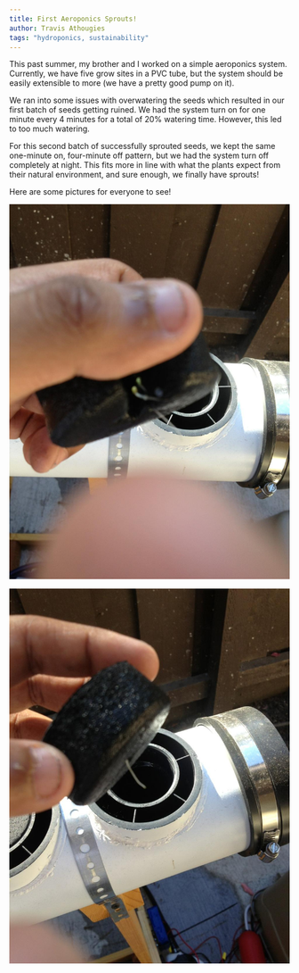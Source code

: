 ```yaml
---
title: First Aeroponics Sprouts!
author: Travis Athougies
tags: "hydroponics, sustainability"
---
```


This past summer, my brother and I worked on a simple aeroponics system. Currently, we have five
grow sites in a PVC tube, but the system should be easily extensible to more (we have a pretty good
pump on it).

We ran into some issues with overwatering the seeds which resulted in our first batch of seeds
getting ruined. We had the system turn on for one minute every 4 minutes for a total of 20% watering
time. However, this led to too much watering.

For this second batch of successfully sprouted seeds, we kept the same one-minute on, four-minute
off pattern, but we had the system turn off completely at night. This fits more in line with what
the plants expect from their natural environment, and sure enough, we finally have sprouts!

Here are some pictures for everyone to see!

![Sprouts!](/images/hydroponics/mark1-sprouts1.jpg)

![A root shoot from the new sprout!](/images/hydroponics/mark1-sprouts2.jpg)

